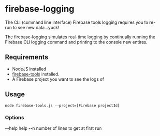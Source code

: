 # firebase-logging

The CLI (command line interface) Firebase tools logging requires you to re-run to see new data...yuck! 

The firebase-logging simulates real-time logging by continually running the Firebase CLI logging command and printing to the console new entires.

## Requirements

- NodeJS installed
- [firebase-tools](https://www.npmjs.com/package/firebase-tools) installed.
- A Firebase project you want to see the logs of

## Usage

`node firebase-tools.js --project=[Firebase projectId]`

### Options

--help     help
--n        number of lines to get at first run